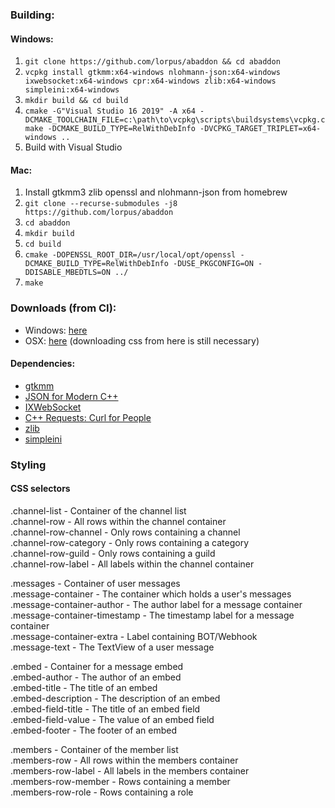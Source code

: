 ### Building:
#### Windows:
1. `git clone https://github.com/lorpus/abaddon && cd abaddon`
2. `vcpkg install gtkmm:x64-windows nlohmann-json:x64-windows ixwebsocket:x64-windows cpr:x64-windows zlib:x64-windows simpleini:x64-windows`
3. `mkdir build && cd build`
4. `cmake -G"Visual Studio 16 2019" -A x64 -DCMAKE_TOOLCHAIN_FILE=c:\path\to\vcpkg\scripts\buildsystems\vcpkg.cmake -DCMAKE_BUILD_TYPE=RelWithDebInfo -DVCPKG_TARGET_TRIPLET=x64-windows ..`
5. Build with Visual Studio

#### Mac:
1. Install gtkmm3 zlib openssl and nlohmann-json from homebrew
2. `git clone --recurse-submodules -j8 https://github.com/lorpus/abaddon`
3. `cd abaddon`
4. `mkdir build`
5. `cd build`
6. `cmake -DOPENSSL_ROOT_DIR=/usr/local/opt/openssl -DCMAKE_BUILD_TYPE=RelWithDebInfo -DUSE_PKGCONFIG=ON -DDISABLE_MBEDTLS=ON ../`
7. `make`

### Downloads (from CI):
- Windows: [here](https://ci.appveyor.com/project/lorpus/abaddon/build/artifacts)
- OSX: [here](https://i.owo.okinawa/travis/abaddon) (downloading css from here is still necessary)

#### Dependencies:  
* [gtkmm](https://www.gtkmm.org/en/)
* [JSON for Modern C++](https://github.com/nlohmann/json)
* [IXWebSocket](https://github.com/machinezone/IXWebSocket)
* [C++ Requests: Curl for People](https://github.com/whoshuu/cpr/)
* [zlib](https://zlib.net/)
* [simpleini](https://github.com/brofield/simpleini)

### Styling
#### CSS selectors
.channel-list - Container of the channel list  
.channel-row - All rows within the channel container  
.channel-row-channel - Only rows containing a channel  
.channel-row-category - Only rows containing a category  
.channel-row-guild - Only rows containing a guild  
.channel-row-label - All labels within the channel container  
  
.messages - Container of user messages  
.message-container - The container which holds a user's messages  
.message-container-author - The author label for a message container  
.message-container-timestamp - The timestamp label for a message container  
.message-container-extra - Label containing BOT/Webhook  
.message-text - The TextView of a user message  
  
.embed - Container for a message embed  
.embed-author - The author of an embed  
.embed-title - The title of an embed  
.embed-description - The description of an embed  
.embed-field-title - The title of an embed field  
.embed-field-value - The value of an embed field  
.embed-footer - The footer of an embed  
  
.members - Container of the member list  
.members-row - All rows within the members container  
.members-row-label - All labels in the members container  
.members-row-member - Rows containing a member  
.members-row-role - Rows containing a role

